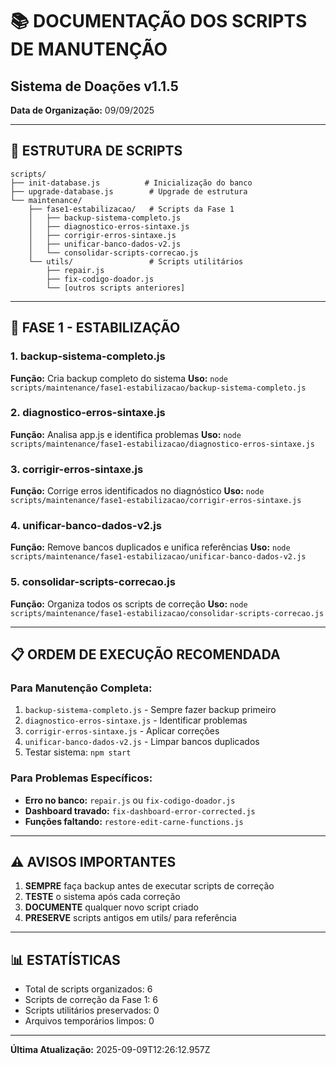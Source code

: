 # 📚 DOCUMENTAÇÃO DOS SCRIPTS DE MANUTENÇÃO

## Sistema de Doações v1.1.5
**Data de Organização:** 09/09/2025

---

## 📁 ESTRUTURA DE SCRIPTS

```
scripts/
├── init-database.js          # Inicialização do banco
├── upgrade-database.js        # Upgrade de estrutura
└── maintenance/
    ├── fase1-estabilizacao/   # Scripts da Fase 1
    │   ├── backup-sistema-completo.js
    │   ├── diagnostico-erros-sintaxe.js
    │   ├── corrigir-erros-sintaxe.js
    │   ├── unificar-banco-dados-v2.js
    │   └── consolidar-scripts-correcao.js
    └── utils/                 # Scripts utilitários
        ├── repair.js
        ├── fix-codigo-doador.js
        └── [outros scripts anteriores]
```

---

## 🔧 FASE 1 - ESTABILIZAÇÃO

### 1. backup-sistema-completo.js
**Função:** Cria backup completo do sistema
**Uso:** `node scripts/maintenance/fase1-estabilizacao/backup-sistema-completo.js`

### 2. diagnostico-erros-sintaxe.js
**Função:** Analisa app.js e identifica problemas
**Uso:** `node scripts/maintenance/fase1-estabilizacao/diagnostico-erros-sintaxe.js`

### 3. corrigir-erros-sintaxe.js
**Função:** Corrige erros identificados no diagnóstico
**Uso:** `node scripts/maintenance/fase1-estabilizacao/corrigir-erros-sintaxe.js`

### 4. unificar-banco-dados-v2.js
**Função:** Remove bancos duplicados e unifica referências
**Uso:** `node scripts/maintenance/fase1-estabilizacao/unificar-banco-dados-v2.js`

### 5. consolidar-scripts-correcao.js
**Função:** Organiza todos os scripts de correção
**Uso:** `node scripts/maintenance/fase1-estabilizacao/consolidar-scripts-correcao.js`

---

## 📋 ORDEM DE EXECUÇÃO RECOMENDADA

### Para Manutenção Completa:
1. `backup-sistema-completo.js` - Sempre fazer backup primeiro
2. `diagnostico-erros-sintaxe.js` - Identificar problemas
3. `corrigir-erros-sintaxe.js` - Aplicar correções
4. `unificar-banco-dados-v2.js` - Limpar bancos duplicados
5. Testar sistema: `npm start`

### Para Problemas Específicos:
- **Erro no banco:** `repair.js` ou `fix-codigo-doador.js`
- **Dashboard travado:** `fix-dashboard-error-corrected.js`
- **Funções faltando:** `restore-edit-carne-functions.js`

---

## ⚠️ AVISOS IMPORTANTES

1. **SEMPRE** faça backup antes de executar scripts de correção
2. **TESTE** o sistema após cada correção
3. **DOCUMENTE** qualquer novo script criado
4. **PRESERVE** scripts antigos em utils/ para referência

---

## 📊 ESTATÍSTICAS

- Total de scripts organizados: 6
- Scripts de correção da Fase 1: 6
- Scripts utilitários preservados: 0
- Arquivos temporários limpos: 0

---

**Última Atualização:** 2025-09-09T12:26:12.957Z
